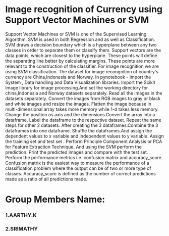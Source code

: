 # Image recognition of Currency using Support Vector Machines or SVM 

Support Vector Machines or SVM is one of the Supervised Learning Algorithm. SVM is used in both Regression and as well as Classification. SVM draws a decision boundary which is a hyperplane between any two classes in order to separate them or classify them. Support vectors are the data points, which are closest to the hyperplane. These points will define the separating line better by calculating margins. These points are more relevant to the construction of the classifier.
For image recognition we are using SVM classification.
The dataset for image recongnition of country's currency are China,Indonesia and Norway.
In pynotebook -
Import the System , Data handling and Data Visualization libraries.
Import the Scikit Image library for image processing.And set the working directory for china,Indonesia and Norway datasets separately.
Read all the images in the datasets separately.
Convert the images from RGB images to gray or black and white images and resize the images.
Flatten the image because in multi-dimensional array takes more memory while 1-d takes less memory.
Change the position os axis and the dimensions.Convert the array into a dataframe.
Label the dataframe to the respective dataset.
Repeat the same steps for other 2 datasets.
After creating the 3 dataframes.Combine the 3 dataframes into one dataframe.
Shuffle the dataframes.And assign the dependent values to x variable and independent values to y variable.
Assign the training set and test set .
Perform Principle Component Analysis or PCA for Feature Extraction Technique.
And using the SVM perform the prediction.
Print the predicted images and compare with the test set.
Perform the performance metrics i.e. confusion matrix and accuracy_score.
Confusion matrix is the easiest way to measure the performance of a classification problem where the output can be of two or more type of classes. 
Accuracy_score is defined as the number of correct predictions made as a ratio of all predictions made.


# Group Members Name:
 ### 1.AARTHY.K
 ### 2.SRIMATHY
